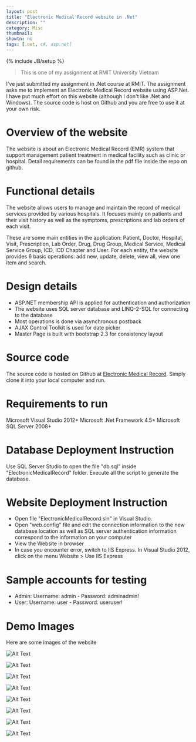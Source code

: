 ```yaml
---
layout: post
title: "Electronic Medical Record website in .Net"
description: ""
category: Misc
thumbnail: 
showtn: no
tags: [.net, c#, asp.net]
---
```

{% include JB/setup %}

> This is one of my assignment at RMIT University Vietnam

I've just submitted my assignment in .Net course at RMIT. The assignment asks me
to implement an Electronic Medical Record website using ASP.Net. I have put much
effort on this website (although I don't like .Net and Windows). The source code
is host on Github and you are free to use it at your own risk.

# Overview of the website

The website is about an Electronic Medical Record (EMR) system that support
management patient treatment in medical facility such as clinic or hospital.
Detail requirements can be found in the pdf file inside the repo on github.

# Functional details

The website allows users to manage and maintain the record of medical services
provided by various hospitals. It focuses mainly on patients and their visit
history as well as the symptoms, prescriptions and lab orders of each visit.

These are some main entities in the application: Patient, Doctor, Hospital,
Visit, Prescription, Lab Order, Drug,
Drug Group, Medical Service, Medical Service Group, ICD, ICD Chapter and User. For
each entity, the website provides 6 basic operations: add new, update, delete,
view all, view one item and search.

# Design details

- ASP.NET membership API is applied for authentication and authorization
- The website uses SQL server database and LINQ-2-SQL for connecting to the
  database
- Most operations is done via asynchronous postback
- AJAX Control Toolkit is used for date picker
- Master Page is built with bootstrap 2.3 for consistency layout

# Source code

The source code is hosted on Github at
[Electronic Medical Record](https://github.com/tmtxt/electronic-medical-record).
Simply clone it into your local computer and run.

# Requirements to run

Microsoft Visual Studio 2012+
Microsoft .Net Framework 4.5+
Microsoft SQL Server 2008+

# Database Deployment Instruction

Use SQL Server Studio to open the file "db.sql" inside "ElectronicMedicalRecord"
folder. Execute all the script to generate the database.

# Website Deployment Instruction

- Open file "ElectronicMedicalRecord.sln" in Visual Studio.
- Open "web.config" file and edit the connection information to the new database
location as well as SQL server authentication information correspond to the
information on your computer
- View the Website in browser
- In case you encounter error, switch to IIS Express. In Visual Studio 2012, click
on the menu Website > Use IIS Express

# Sample accounts for testing

- Admin: Username: admin - Password: adminadmin!
- User: Username: user - Password: useruser!

# Demo Images

Here are some images of the website

![Alt Text](/files/2013-09-13-emacs-dired-new-terminal-window-at-current-directory-on-macos/login1.png)

![Alt Text](/files/2013-09-13-emacs-dired-new-terminal-window-at-current-directory-on-macos/login2.png)

![Alt Text](/files/2013-09-13-emacs-dired-new-terminal-window-at-current-directory-on-macos/home.png)

![Alt Text](/files/2013-09-13-emacs-dired-new-terminal-window-at-current-directory-on-macos/list.png)

![Alt Text](/files/2013-09-13-emacs-dired-new-terminal-window-at-current-directory-on-macos/new.png)

![Alt Text](/files/2013-09-13-emacs-dired-new-terminal-window-at-current-directory-on-macos/detail.png)

![Alt Text](/files/2013-09-13-emacs-dired-new-terminal-window-at-current-directory-on-macos/visit1.png)

![Alt Text](/files/2013-09-13-emacs-dired-new-terminal-window-at-current-directory-on-macos/visit2.png)
